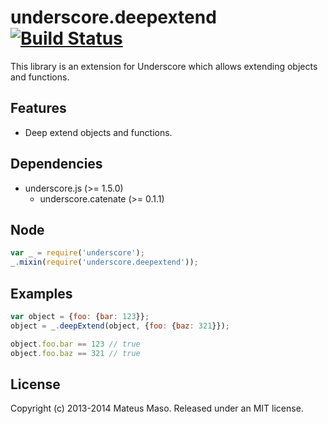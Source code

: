underscore.deepextend [![Build Status](https://travis-ci.org/mateusmaso/underscore.deepextend.svg?branch=master)](https://travis-ci.org/mateusmaso/underscore.deepextend)
=====================

This library is an extension for Underscore which allows extending objects and functions.

## Features

* Deep extend objects and functions.

## Dependencies

* underscore.js (>= 1.5.0)
  * underscore.catenate (>= 0.1.1)

## Node

```javascript
var _ = require('underscore');
_.mixin(require('underscore.deepextend'));
```

## Examples

```javascript
var object = {foo: {bar: 123}};
object = _.deepExtend(object, {foo: {baz: 321}});

object.foo.bar == 123 // true
object.foo.baz == 321 // true
```

## License

Copyright (c) 2013-2014 Mateus Maso. Released under an MIT license.
